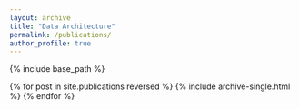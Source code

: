 ```yaml
---
layout: archive
title: "Data Architecture"
permalink: /publications/
author_profile: true
---
```


{% include base_path %}

{% for post in site.publications reversed %}
  {% include archive-single.html %}
{% endfor %}
